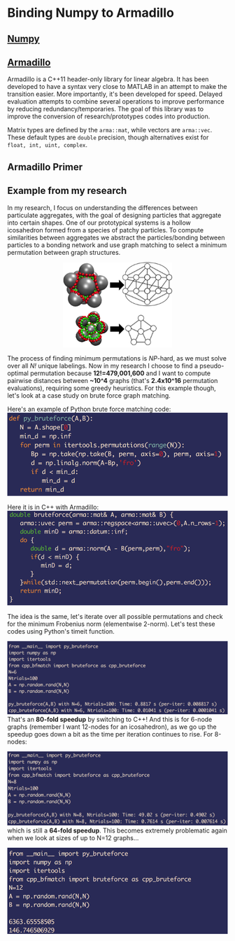 # Binding Numpy to Armadillo

## [Numpy](http://www.numpy.org/)


## [Armadillo](http://arma.sourceforge.net/)
Armadillo is a C++11 header-only library for linear algebra. It has been developed to have a syntax very close to MATLAB in an attempt to make the transition easier. More importantly, it's been developed for speed. Delayed evaluation attempts to combine several operations to improve performance by reducing redundancy/temporaries. The goal of this library was to improve the conversion of research/prototypes codes into production.

Matrix types are defined by the `arma::mat`, while vectors are `arma::vec`. These default types are `double` precision, though alternatives exist for `float, int, uint, complex`.

## Armadillo Primer

## Example from my research

In my research, I focus on understanding the differences between particulate aggregates, with the goal of designing particles that aggregate into certain shapes. One of our prototypical systems is a hollow icosahedron formed from a species of patchy particles. To compute similarities between aggregates we abstract the particles/bonding between particles to a bonding network and use graph matching to select a minimum permutation between graph structures.

<div style="text-align:center">
<img src="cluster_to_graph.png" width="250" display="block">
</div>

The process of finding minimum permutations is *NP*-hard, as we must solve over all *N!* unique labelings. Now in my research I choose to find a pseudo-optimal permutation because **12!=479,001,600** and I want to compute pairwise distances between **~10^4** graphs (that's **2.4x10^16** permutation evaluations), requiring some greedy heuristics. For this example though, let's look at a case study on brute force graph matching.

Here's an example of Python brute force matching code:
![](py_bruteforce.png)

Here it is in C++ with Armadillo:
![](cpp_bruteforce.png)

The idea is the same, let's iterate over all possible permutations and check for the minimum Frobenius norm (elementwise 2-norm). Let's test these codes using Python's timeit function.

![](N=6_testing.png)
That's an **80-fold speedup** by switching to C++! And this is for 6-node graphs (remember I want 12-nodes for an icosahedron), as we go up the speedup goes down a bit as the time per iteration continues to rise. For 8-nodes:

![](N=8_testing.png)
which is still a **64-fold speedup**. This becomes extremely problematic again when we look at sizes of up to N=12 graphs...

![](N=12_testing.png)